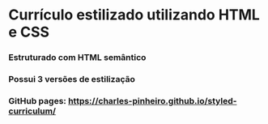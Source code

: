 # Currículo estilizado utilizando HTML e CSS

### Estruturado com HTML semântico

### Possui 3 versões de estilização

### GitHub pages: https://charles-pinheiro.github.io/styled-curriculum/
